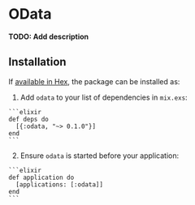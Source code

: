 # OData

**TODO: Add description**

## Installation

If [available in Hex](https://hex.pm/docs/publish), the package can be installed as:

  1. Add `odata` to your list of dependencies in `mix.exs`:

    ```elixir
    def deps do
      [{:odata, "~> 0.1.0"}]
    end
    ```

  2. Ensure `odata` is started before your application:

    ```elixir
    def application do
      [applications: [:odata]]
    end
    ```

